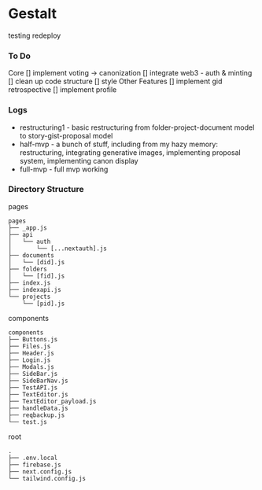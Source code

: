 # Gestalt
testing redeploy

### To Do
Core
[] implement voting -> canonization
[] integrate web3 - auth & minting
[] clean up code structure
[] style
Other Features
[] implement gid retrospective
[] implement profile

### Logs
* restructuring1 - basic restructuring from folder-project-document model to story-gist-proposal model
* half-mvp - a bunch of stuff, including from my hazy memory: restructuring, integrating generative images, implementing proposal system, implementing canon display
* full-mvp - full mvp working

### Directory Structure

pages
```
pages
├── _app.js
├── api
│   └── auth
│       └── [...nextauth].js
├── documents
│   └── [did].js
├── folders
│   └── [fid].js
├── index.js
├── indexapi.js
└── projects
    └── [pid].js
```

components
```
components
├── Buttons.js
├── Files.js
├── Header.js
├── Login.js
├── Modals.js
├── SideBar.js
├── SideBarNav.js
├── TestAPI.js
├── TextEditor.js
├── TextEditor_payload.js
├── handleData.js
├── reqbackup.js
└── test.js
```

root
```
.
├── .env.local
├── firebase.js
├── next.config.js
└── tailwind.config.js
```